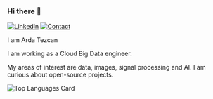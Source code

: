 ### Hi there 👋

[![Linkedin](https://img.shields.io/badge/linkedin-%230077B5.svg?&style=for-the-badge&logo=linkedin&logoColor=white)](mailto:ardtez@gmail.com)
[![Contact](https://img.shields.io/badge/CONTACT-GMAIL-blue?style=for-the-badge&logo=gmail&logoColor=white)](mailto:bariscankurtkaya@gmail.com)


I am Arda Tezcan 

I am working as a Cloud Big Data engineer.

My areas of interest are data, images, signal processing and AI. I am curious about open-source projects.

![Top Languages Card](https://github-readme-stats.vercel.app/api/top-langs/?username=shinokada)


<!--
**ardatezcan1/ardatezcan1** is a ✨ _special_ ✨ repository because its `README.md` (this file) appears on your GitHub profile.

Here are some ideas to get you started:

- 🔭 I’m currently working on ...
- 🌱 I’m currently learning ...
- 👯 I’m looking to collaborate on ...
- 🤔 I’m looking for help with ...
- 💬 Ask me about ...
- 📫 How to reach me: ...
- 😄 Pronouns: ...
- ⚡ Fun fact: ...
-->
